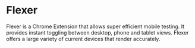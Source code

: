# Flexer
Flexer is a Chrome Extension that allows super efficient mobile testing. It provides instant toggling between desktop, phone and tablet views. Flexer offers a large variety of current devices that render accurately. 
